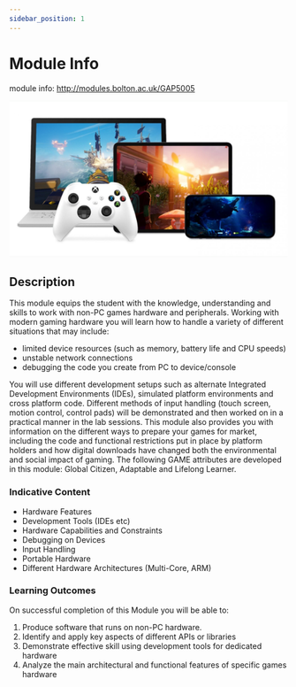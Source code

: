 ```yaml
---
sidebar_position: 1
---
```



# Module Info

module info: http://modules.bolton.ac.uk/GAP5005


![image info](../../static/img/games-hardware-development.png)

## Description
This module equips the student with the knowledge, understanding and skills to work with non-PC games hardware and peripherals. Working with modern gaming hardware you will learn how to handle a variety of different situations that may include:
- limited device resources (such as memory, battery life and CPU speeds)
- unstable network connections
- debugging the code you create from PC to device/console

You will use different development setups such as alternate Integrated Development Environments (IDEs), simulated platform environments and cross platform code. Different methods of input handling (touch screen, motion control, control pads) will be demonstrated and then worked on in a practical manner in the lab sessions. This module also provides you with information on the different ways to prepare your games for market, including the code and functional restrictions put in place by platform holders and how digital downloads have changed both the environmental and social impact of gaming. The following GAME attributes are developed in this module: Global Citizen, Adaptable and Lifelong Learner.



### Indicative Content
- Hardware Features
- Development Tools (IDEs etc)
- Hardware Capabilities and Constraints
- Debugging on Devices
- Input Handling
- Portable Hardware
- Different Hardware Architectures (Multi-Core, ARM)

### Learning Outcomes
On successful completion of this Module you will be able to:
1. Produce software that runs on non-PC hardware.
2. Identify and apply key aspects of different APIs or libraries
3. Demonstrate effective skill using development tools for dedicated hardware
4. Analyze the main architectural and functional features of specific games hardware


